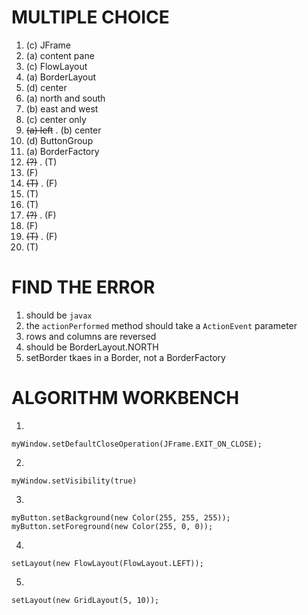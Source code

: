 # MULTIPLE CHOICE
1. (c) JFrame
2. (a) content pane
3. (c) FlowLayout
4. (a) BorderLayout
5. (d) center
6. (a) north and south
7. (b) east and west
8. (c) center only
9. ~~(a) left~~
 . (b) center
10. (d) ButtonGroup
11. (a) BorderFactory
12. ~~(?)~~ 
  . (T) 
13. (F) 
14. ~~(T)~~ 
  . (F) 
15. (T) 
16. (T) 
17. ~~(?)~~ 
  . (F) 
18. (F) 
19. ~~(T)~~ 
  . (F) 
20. (T) 

# FIND THE ERROR
1. should be `javax`
2. the `actionPerformed` method should take a `ActionEvent` parameter
3. rows and columns are reversed
4. should be BorderLayout.NORTH
5. setBorder tkaes in a Border, not a BorderFactory

# ALGORITHM WORKBENCH
1. 
```
myWindow.setDefaultCloseOperation(JFrame.EXIT_ON_CLOSE);
```
2. 
```
myWindow.setVisibility(true)
```
3. 
```
myButton.setBackground(new Color(255, 255, 255));
myButton.setForeground(new Color(255, 0, 0));
```
4. 
```
setLayout(new FlowLayout(FlowLayout.LEFT));
```
5. 
```
setLayout(new GridLayout(5, 10));
```